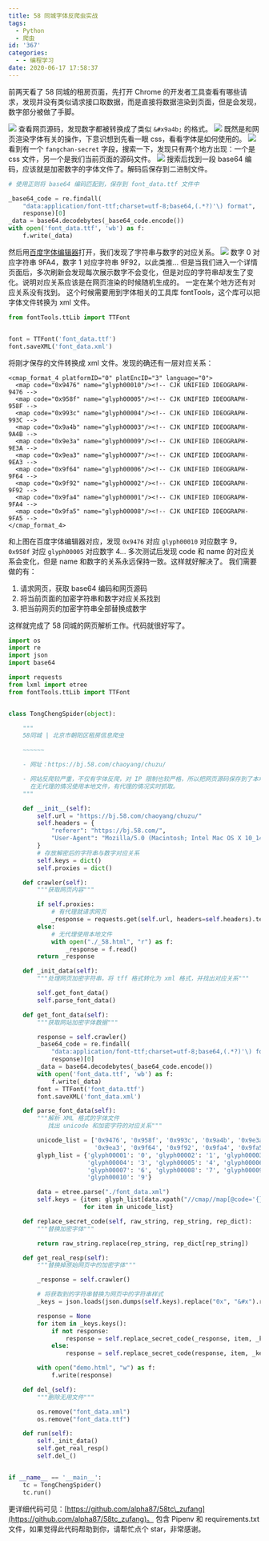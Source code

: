 ```yaml
---
title: 58 同城字体反爬虫实战
tags:
  - Python
  - 爬虫
id: '367'
categories:
  - - 编程学习
date: 2020-06-17 17:58:37
---
```


前两天看了 58 同城的租房页面，先打开 Chrome 的开发者工具查看有哪些请求，发现并没有类似请求接口取数据，而是直接将数据渲染到页面，但是会发现，数字部分被做了手脚。
<!-- more -->
![](https://i.loli.net/2020/06/17/ZJmFj8SEavklM9O.png) 查看网页源码，发现数字都被转换成了类似 `&#x9a4b;` 的格式。 ![](https://i.loli.net/2020/06/17/n8VwoXAcZ3UkIWT.png) 既然是和网页渲染字体有关的操作，下意识想到先看一眼 css，看看字体是如何使用的。 ![](https://i.loli.net/2020/06/17/nMjDg9NuOFqPZQh.png) 看到有一个 `fangchan-secret` 字段，搜索一下，发现只有两个地方出现：一个是 css 文件，另一个是我们当前页面的源码文件。 ![](https://i.loli.net/2020/06/17/g4PLbxMzGCs65Br.png) 搜索后找到一段 base64 编码，应该就是加密数字的字体文件了。解码后保存到二进制文件。

```python
# 使用正则将 base64 编码匹配到，保存到 font_data.ttf 文件中

_base64_code = re.findall(
    "data:application/font-ttf;charset=utf-8;base64,(.*?)'\) format",
    response)[0]
_data = base64.decodebytes(_base64_code.encode())
with open('font_data.ttf', 'wb') as f:
    f.write(_data)
```

然后用[百度字体编辑器](http://fontstore.baidu.com/static/editor/index.html)打开，我们发现了字符串与数字的对应关系。 ![](https://i.loli.net/2020/06/17/L46PoHMp8RZXmuD.png) 数字 0 对应字符串 9FA4，数字 1 对应字符串 9F92，以此类推... 但是当我们进入一个详情页面后，多次刷新会发现每次展示数字不会变化，但是对应的字符串却发生了变化。说明对应关系应该是在网页渲染的时候随机生成的。 一定在某个地方还有对应关系没有找到。 这个时候需要用到字体相关的工具库 fontTools，这个库可以把字体文件转换为 xml 文件。

```python
from fontTools.ttLib import TTFont


font = TTFont('font_data.ttf')
font.saveXML('font_data.xml')
```

将刚才保存的文件转换成 xml 文件。发现的确还有一层对应关系：

```markup
<cmap_format_4 platformID="0" platEncID="3" language="0">
  <map code="0x9476" name="glyph00010"/><!-- CJK UNIFIED IDEOGRAPH-9476 -->
  <map code="0x958f" name="glyph00005"/><!-- CJK UNIFIED IDEOGRAPH-958F -->
  <map code="0x993c" name="glyph00004"/><!-- CJK UNIFIED IDEOGRAPH-993C -->
  <map code="0x9a4b" name="glyph00003"/><!-- CJK UNIFIED IDEOGRAPH-9A4B -->
  <map code="0x9e3a" name="glyph00009"/><!-- CJK UNIFIED IDEOGRAPH-9E3A -->
  <map code="0x9ea3" name="glyph00007"/><!-- CJK UNIFIED IDEOGRAPH-9EA3 -->
  <map code="0x9f64" name="glyph00006"/><!-- CJK UNIFIED IDEOGRAPH-9F64 -->
  <map code="0x9f92" name="glyph00002"/><!-- CJK UNIFIED IDEOGRAPH-9F92 -->
  <map code="0x9fa4" name="glyph00001"/><!-- CJK UNIFIED IDEOGRAPH-9FA4 -->
  <map code="0x9fa5" name="glyph00008"/><!-- CJK UNIFIED IDEOGRAPH-9FA5 -->
</cmap_format_4>
```

和上图在百度字体编辑器对应，发现 `0x9476` 对应 `glyph00010` 对应数字 9，`0x958f` 对应 `glyph00005` 对应数字 4... 多次测试后发现 code 和 name 的对应关系会变化，但是 name 和数字的关系永远保持一致。这样就好解决了。 我们需要做的有：

1.  请求网页，获取 base64 编码和网页源码
2.  将当前页面的加密字符串和数字对应关系找到
3.  把当前网页的加密字符串全部替换成数字

这样就完成了 58 同城的网页解析工作。代码就很好写了。

```python
import os
import re
import json
import base64

import requests
from lxml import etree
from fontTools.ttLib import TTFont


class TongChengSpider(object):

    """
    58同城 | 北京市朝阳区租房信息爬虫

    ~~~~~~

    - 网址：https://bj.58.com/chaoyang/chuzu/

    - 网站反爬较严重，不仅有字体反爬，对 IP 限制也较严格，所以把网页源码保存到了本地，
      在无代理的情况使用本地文件，有代理的情况实时抓取。
    """

    def __init__(self):
        self.url = "https://bj.58.com/chaoyang/chuzu/"
        self.headers = {
            "referer": "https://bj.58.com/",
            "User-Agent": "Mozilla/5.0 (Macintosh; Intel Mac OS X 10_14_6) AppleWebKit/537.36 (KHTML, like Gecko) Chrome/83.0.4103.97 Safari/537.36"
        }
        # 存放解密后的字符串与数字对应关系
        self.keys = dict()
        self.proxies = dict()

    def crawler(self):
        """获取网页内容"""

        if self.proxies:
            # 有代理就请求网页
            _response = requests.get(self.url, headers=self.headers).text
        else:
            # 无代理使用本地文件
            with open("./_58.html", "r") as f:
                _response = f.read()
        return _response

    def _init_data(self):
        """处理网页加密字符串，将 tff 格式转化为 xml 格式，并找出对应关系"""

        self.get_font_data()
        self.parse_font_data()

    def get_font_data(self):
        """获取网站加密字体数据"""

        response = self.crawler()
        _base64_code = re.findall(
            "data:application/font-ttf;charset=utf-8;base64,(.*?)'\) format",
            response)[0]
        _data = base64.decodebytes(_base64_code.encode())
        with open('font_data.ttf', 'wb') as f:
            f.write(_data)
        font = TTFont('font_data.ttf')
        font.saveXML('font_data.xml')

    def parse_font_data(self):
        """解析 XML 格式的字体文件
           找出 unicode 和加密字符的对应关系"""

        unicode_list = ['0x9476', '0x958f', '0x993c', '0x9a4b', '0x9e3a',
                        '0x9ea3', '0x9f64', '0x9f92', '0x9fa4', '0x9fa5']
        glyph_list = {'glyph00001': '0', 'glyph00002': '1', 'glyph00003': '2',
                      'glyph00004': '3', 'glyph00005': '4', 'glyph00006': '5',
                      'glyph00007': '6', 'glyph00008': '7', 'glyph00009': '8',
                      'glyph00010': '9'}

        data = etree.parse("./font_data.xml")
        self.keys = {item: glyph_list[data.xpath("//cmap//map[@code='{}']/@name".format(item))[0]]
                     for item in unicode_list}

    def replace_secret_code(self, raw_string, rep_string, rep_dict):
        """替换加密字体"""

        return raw_string.replace(rep_string, rep_dict[rep_string])

    def get_real_resp(self):
        """替换掉原始网页中的加密字体"""

        _response = self.crawler()

        # 将获取到的字符串替换为网页中的字符串样式
        _keys = json.loads(json.dumps(self.keys).replace("0x", "&#x").replace('":', ';":'))

        response = None
        for item in _keys.keys():
            if not response:
                response = self.replace_secret_code(_response, item, _keys)
            else:
                response = self.replace_secret_code(response, item, _keys)

        with open("demo.html", "w") as f:
            f.write(response)

    def del_(self):
        """删除无用文件"""

        os.remove("font_data.xml")
        os.remove("font_data.ttf")

    def run(self):
        self._init_data()
        self.get_real_resp()
        self.del_()


if __name__ == '__main__':
    tc = TongChengSpider()
    tc.run()
```

更详细代码可见：[https://github.com/alpha87/58tc\_zufang](https://github.com/alpha87/58tc_zufang)。 包含 Pipenv 和 requirements.txt 文件，如果觉得此代码帮助到你，请帮忙点个 star，非常感谢。